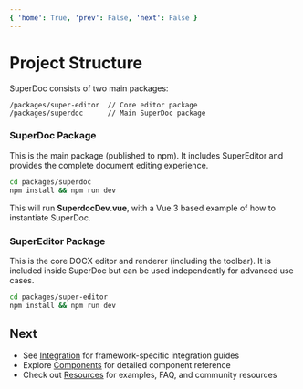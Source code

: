 ```yaml
---
{ 'home': True, 'prev': False, 'next': False }
---
```


# Project Structure

SuperDoc consists of two main packages:

```
/packages/super-editor  // Core editor package
/packages/superdoc      // Main SuperDoc package
```

### SuperDoc Package

This is the main package (published to npm). It includes SuperEditor and provides the complete document editing experience.

```bash
cd packages/superdoc
npm install && npm run dev
```

This will run **SuperdocDev.vue**, with a Vue 3 based example of how to instantiate SuperDoc.

### SuperEditor Package

This is the core DOCX editor and renderer (including the toolbar). It is included inside SuperDoc but can be used independently for advanced use cases.

```bash
cd packages/super-editor
npm install && npm run dev
```

## Next

- See [Integration](/guide/integration) for framework-specific integration guides
- Explore [Components](/guide/components) for detailed component reference
- Check out [Resources](/guide/resources) for examples, FAQ, and community resources

